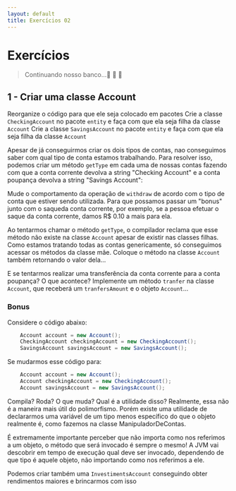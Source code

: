 ```yaml
---
layout: default
title: Exercícios 02
---
```


# Exercícios

> Continuando nosso banco...🏦 🏧 💸 

## 1 - Criar uma classe Account

Reorganize o código para que ele seja colocado em pacotes
Crie a classe `CheckingAccount` no pacote `entity` e  faça com que ela seja filha da classe `Account`
Crie a classe `SavingsAccount` no pacote `entity` e faça com que ela seja filha da classe `Account`

Apesar de já conseguirmos criar os dois tipos de contas, nao conseguimos saber com qual tipo de conta estamos trabalhando. Para resolver isso, podemos criar um método `getType` em cada uma de nossas contas fazendo com que a conta corrente devolva a string "Checking Account" e a conta poupança devolva a string "Savings Account":

Mude o comportamento da operação de `withdraw` de acordo com o tipo de conta que estiver sendo utilizada. Para que possamos passar um "bonus" junto com o saqueda conta corrente, por exemplo, se a pessoa efetuar o saque da conta corrente, damos R$ 0.10 a mais para ela.

Ao tentarmos chamar o método `getType`, o compilador reclama que esse método não existe na classe `Account` apesar de existir nas classes filhas. Como estamos tratando todas as contas genericamente, só conseguimos acessar os métodos da classe mãe. Coloque o método na classe `Account` também retornando o valor dela...

E se tentarmos realizar uma transferência da conta corrente para a conta poupança? O que acontece? Implemente um método `tranfer` na classe `Account`, que receberá um `tranfersAmount` e o objeto `Account`...

### Bonus
Considere o código abaixo:

```java 
    Account account = new Account();
    CheckingAccount checkingAccount = new CheckingAccount();
    SavingsAccount savingsAccount = new SavingsAccount();
```

Se mudarmos esse código para:
```java
    Account account = new Account();
    Account checkingAccount = new CheckingAccount();
    Account savingsAccount = new SavingsAccount();
```

Compila? Roda? O que muda? Qual é a utilidade disso? Realmente, essa não é a maneira mais útil do polimorfismo. Porém existe uma utilidade de declararmos uma variável de um tipo menos específico do que o objeto realmente é, como fazemos na classe ManipuladorDeContas.

É extremamente importante perceber que não importa como nos referimos a um objeto, o método que será invocado é sempre o mesmo! A JVM vai descobrir em tempo de execução qual deve ser invocado, dependendo de que tipo é aquele objeto, não importando como nos referimos a ele.

Podemos criar também uma `InvestimentsAccount` conseguindo obter rendimentos maiores e brincarmos com isso 